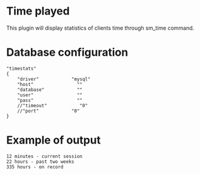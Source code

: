# Time played
This plugin will display statistics of clients time through sm_time command.

# Database configuration
```
"timestats" 
{ 
    "driver"            "mysql" 
    "host"                "" 
    "database"            "" 
    "user"                "" 
    "pass"                "" 
    //"timeout"            "0" 
    //"port"            "0" 
} 
```

# Example of output
```
12 minutes - current session
22 hours - past two weeks
335 hours - on record
```
